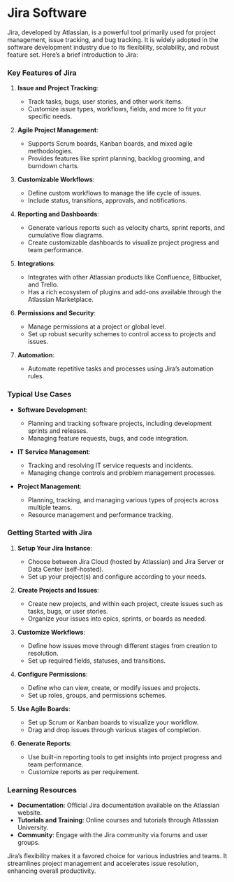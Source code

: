 # Jira Software
Jira, developed by Atlassian, is a powerful tool primarily used for project management, issue tracking, and bug tracking. It is widely adopted in the software development industry due to its flexibility, scalability, and robust feature set. Here’s a brief introduction to Jira:

### Key Features of Jira

1. **Issue and Project Tracking**:
   - Track tasks, bugs, user stories, and other work items.
   - Customize issue types, workflows, fields, and more to fit your specific needs.

2. **Agile Project Management**:
   - Supports Scrum boards, Kanban boards, and mixed agile methodologies.
   - Provides features like sprint planning, backlog grooming, and burndown charts.

3. **Customizable Workflows**:
   - Define custom workflows to manage the life cycle of issues.
   - Include status, transitions, approvals, and notifications.

4. **Reporting and Dashboards**:
   - Generate various reports such as velocity charts, sprint reports, and cumulative flow diagrams.
   - Create customizable dashboards to visualize project progress and team performance.

5. **Integrations**:
   - Integrates with other Atlassian products like Confluence, Bitbucket, and Trello.
   - Has a rich ecosystem of plugins and add-ons available through the Atlassian Marketplace.

6. **Permissions and Security**:
   - Manage permissions at a project or global level.
   - Set up robust security schemes to control access to projects and issues.

7. **Automation**:
   - Automate repetitive tasks and processes using Jira’s automation rules.

### Typical Use Cases

- **Software Development**:
  - Planning and tracking software projects, including development sprints and releases.
  - Managing feature requests, bugs, and code integration.

- **IT Service Management**:
  - Tracking and resolving IT service requests and incidents.
  - Managing change controls and problem management processes.

- **Project Management**:
  - Planning, tracking, and managing various types of projects across multiple teams.
  - Resource management and performance tracking.

### Getting Started with Jira

1. **Setup Your Jira Instance**:
   - Choose between Jira Cloud (hosted by Atlassian) and Jira Server or Data Center (self-hosted).
   - Set up your project(s) and configure according to your needs.

2. **Create Projects and Issues**:
   - Create new projects, and within each project, create issues such as tasks, bugs, or user stories.
   - Organize your issues into epics, sprints, or boards as needed.

3. **Customize Workflows**:
   - Define how issues move through different stages from creation to resolution.
   - Set up required fields, statuses, and transitions.

4. **Configure Permissions**:
   - Define who can view, create, or modify issues and projects.
   - Set up roles, groups, and permissions schemes.

5. **Use Agile Boards**:
   - Set up Scrum or Kanban boards to visualize your workflow.
   - Drag and drop issues through various stages of completion.

6. **Generate Reports**:
   - Use built-in reporting tools to get insights into project progress and team performance.
   - Customize reports as per requirement.

### Learning Resources

- **Documentation**: Official Jira documentation available on the Atlassian website.
- **Tutorials and Training**: Online courses and tutorials through Atlassian University.
- **Community**: Engage with the Jira community via forums and user groups.

Jira’s flexibility makes it a favored choice for various industries and teams. It streamlines project management and accelerates issue resolution, enhancing overall productivity.
